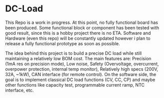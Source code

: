 # DC-Load

This Repo is a work in progress. At this point, no fully functional board has been produced. Some functional block or component has been tested with good result, since this is a hobby project there is no ETA. Software and Hardware (even this repo) will be constantly updated however i plan to release a fully functional prototype as soon as possible.

The idea behind this project is to build a precise DC load while still maintaining a relatively low BOM cost. The main features are: Precision (1mA res on precision mode), Low noise, Safety (Overvoltage, overcurrent, overpower protection, internal temp monitor), Relatively high specs (200V, 32A, ~1kW), CAN interface (for remote control). On the software side, the goal is to implement classical DC load functions (CV, CC, CP) and maybe other functions like capacity test, programmable current ramp, NTC interface, etc.
